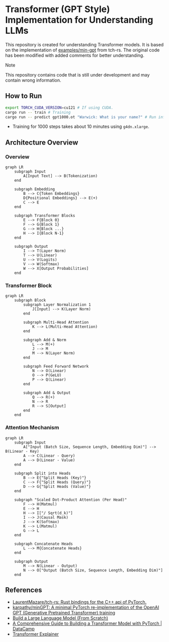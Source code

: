 # Transformer (GPT Style) Implementation for Understanding LLMs

This repository is created for understanding Transformer models. It is based on the implementation of [examples/min-gpt](https://github.com/LaurentMazare/tch-rs/blob/main/examples/min-gpt/README.md) from tch-rs. The original code has been modified with added comments for better understanding.

> [!NOTE]
> This repository contains code that is still under development and may contain wrong information.

## How to Run

```bash
export TORCH_CUDA_VERSION=cu121 # If using CUDA.
cargo run -- train # Training
cargo run -- predict gpt1000.ot "Warwick: What is your name?" # Run inference
```

- Training for 1000 steps takes about 10 minutes using `g4dn.xlarge`.

## Architecture Overview

### Overview

```mermaid
graph LR
    subgraph Input
        A[Input Text] --> B(Tokenization)
    end

    subgraph Embedding
        B --> C{Token Embeddings}
        D{Positional Embeddings} --> E(+)
        C --> E
    end

    subgraph Transformer Blocks
        E --> F{Block 0}
        F --> G{Block 1}
        G --> H{Block ...}
        H --> I{Block N-1}
    end

    subgraph Output
        I --> T(Layer Norm)
        T --> U(Linear)
        U --> V(Logits)
        V --> W(Softmax)
        W --> X[Output Probabilities]
    end
```

### Transformer Block

```mermaid
graph LR
    subgraph Block
        subgraph Layer Normalization 1
            J[Input] --> K(Layer Norm)
        end
        
        subgraph Multi-Head Attention
            K --> L(Multi-Head Attention)
        end

        subgraph Add & Norm
            L --> M(+)
            J --> M
            M --> N(Layer Norm)
        end

        subgraph Feed Forward Network
            N --> O(Linear)
            O --> P(GeLU)
            P --> Q(Linear)
        end

        subgraph Add & Output
            Q --> R(+)
            N --> R
            R --> S[Output]
        end
    end
```

### Attention Mechanism

```mermaid
graph LR
    subgraph Input
        A["Input (Batch Size, Sequence Length, Embedding Dim)"] --> B(Linear - Key)
        A --> C(Linear - Query)
        A --> D(Linear - Value)
    end

    subgraph Split into Heads
        B --> E{"Split Heads (Key)"}
        C --> F{"Split Heads (Query)"}
        D --> G{"Split Heads (Value)"}
    end

    subgraph "Scaled Dot-Product Attention (Per Head)"
        F --> H(Matmul)
        E --> H
        H --> I["/ Sqrt(d_k)"]
        I --> J(Causal Mask)
        J --> K(Softmax)
        K --> L(Matmul)
        G --> L
    end

    subgraph Concatenate Heads
        L --> M{Concatenate Heads}
    end

    subgraph Output
        M --> N(Linear - Output)
        N --> O["Output (Batch Size, Sequence Length, Embedding Dim)"]
    end
```

## References

- [LaurentMazare/tch-rs: Rust bindings for the C++ api of PyTorch.](https://github.com/LaurentMazare/tch-rs)
- [karpathy/minGPT: A minimal PyTorch re-implementation of the OpenAI GPT (Generative Pretrained Transformer) training](https://github.com/karpathy/minGPT)
- [Build a Large Language Model (From Scratch)](https://www.manning.com/books/build-a-large-language-model-from-scratch)
- [A Comprehensive Guide to Building a Transformer Model with PyTorch | DataCamp](https://www.datacamp.com/tutorial/building-a-transformer-with-py-torch)
- [Transformer Explainer](https://poloclub.github.io/transformer-explainer/)
